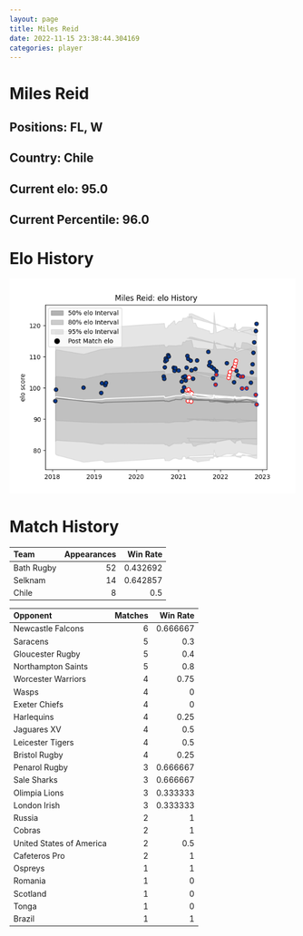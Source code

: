 ```yaml
---  
layout: page  
title: Miles Reid  
date: 2022-11-15 23:38:44.304169  
categories: player  
---
```

# Miles Reid

## Positions: FL, W

## Country: Chile

## Current elo: 95.0

## Current Percentile: 96.0

# Elo History


![elo history](history_MilesReid.png)
# Match History


| Team       |   Appearances |   Win Rate |
|:-----------|--------------:|-----------:|
| Bath Rugby |            52 |   0.432692 |
| Selknam    |            14 |   0.642857 |
| Chile      |             8 |   0.5      |

| Opponent                 |   Matches |   Win Rate |
|:-------------------------|----------:|-----------:|
| Newcastle Falcons        |         6 |   0.666667 |
| Saracens                 |         5 |   0.3      |
| Gloucester Rugby         |         5 |   0.4      |
| Northampton Saints       |         5 |   0.8      |
| Worcester Warriors       |         4 |   0.75     |
| Wasps                    |         4 |   0        |
| Exeter Chiefs            |         4 |   0        |
| Harlequins               |         4 |   0.25     |
| Jaguares XV              |         4 |   0.5      |
| Leicester Tigers         |         4 |   0.5      |
| Bristol Rugby            |         4 |   0.25     |
| Penarol Rugby            |         3 |   0.666667 |
| Sale Sharks              |         3 |   0.666667 |
| Olimpia Lions            |         3 |   0.333333 |
| London Irish             |         3 |   0.333333 |
| Russia                   |         2 |   1        |
| Cobras                   |         2 |   1        |
| United States of America |         2 |   0.5      |
| Cafeteros Pro            |         2 |   1        |
| Ospreys                  |         1 |   1        |
| Romania                  |         1 |   0        |
| Scotland                 |         1 |   0        |
| Tonga                    |         1 |   0        |
| Brazil                   |         1 |   1        |